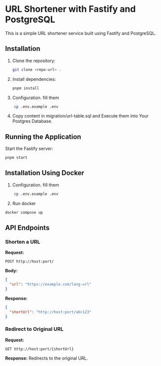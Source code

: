 # URL Shortener with Fastify and PostgreSQL

This is a simple URL shortener service built using Fastify and PostgreSQL.

## Installation

1. Clone the repository:
   ```sh
   git clone <repo-url> .
   ```

2. Install dependencies:
   ```sh
   pnpm install
   ```

3. Configuration. fill them
```sh
    cp .env.example .env
```

4. Copy content in migration/url-table.sql and Execute them into Your Postgres Database.

## Running the Application

Start the Fastify server:
```sh
pnpm start
```

## Installation Using Docker
1. Configuration. fill them
```sh
    cp .env.example .env
```
2. Run docker
```sh
docker compose up
```

## API Endpoints

### Shorten a URL
**Request:**
```http
POST http://host:port/
```
**Body:**
```json
{
  "url": "https://example.com/long-url"
}
```
**Response:**
```json
{
  "shortUrl": "http://host:port/abc123"
}
```

### Redirect to Original URL
**Request:**
```http
GET http://host:port/{shortUrl}
```
**Response:**
Redirects to the original URL.
